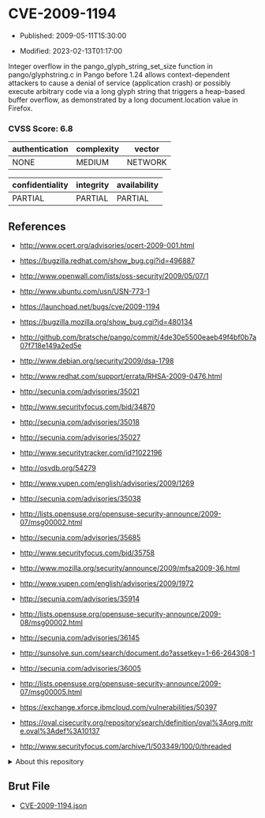 # CVE-2009-1194

- Published: 2009-05-11T15:30:00

- Modified: 2023-02-13T01:17:00

Integer overflow in the pango_glyph_string_set_size function in pango/glyphstring.c in Pango before 1.24 allows context-dependent attackers to cause a denial of service (application crash) or possibly execute arbitrary code via a long glyph string that triggers a heap-based buffer overflow, as demonstrated by a long document.location value in Firefox.

### CVSS Score: **6.8**

| authentication | complexity | vector |
| --- | --- | --- |
| NONE | MEDIUM | NETWORK |

| confidentiality | integrity | availability |
| --- | --- | --- |
| PARTIAL | PARTIAL | PARTIAL |

## References

* http://www.ocert.org/advisories/ocert-2009-001.html

* https://bugzilla.redhat.com/show_bug.cgi?id=496887

* http://www.openwall.com/lists/oss-security/2009/05/07/1

* http://www.ubuntu.com/usn/USN-773-1

* https://launchpad.net/bugs/cve/2009-1194

* https://bugzilla.mozilla.org/show_bug.cgi?id=480134

* http://github.com/bratsche/pango/commit/4de30e5500eaeb49f4bf0b7a07f718e149a2ed5e

* http://www.debian.org/security/2009/dsa-1798

* http://www.redhat.com/support/errata/RHSA-2009-0476.html

* http://secunia.com/advisories/35021

* http://www.securityfocus.com/bid/34870

* http://secunia.com/advisories/35018

* http://secunia.com/advisories/35027

* http://www.securitytracker.com/id?1022196

* http://osvdb.org/54279

* http://www.vupen.com/english/advisories/2009/1269

* http://secunia.com/advisories/35038

* http://lists.opensuse.org/opensuse-security-announce/2009-07/msg00002.html

* http://secunia.com/advisories/35685

* http://www.securityfocus.com/bid/35758

* http://www.mozilla.org/security/announce/2009/mfsa2009-36.html

* http://www.vupen.com/english/advisories/2009/1972

* http://secunia.com/advisories/35914

* http://lists.opensuse.org/opensuse-security-announce/2009-08/msg00002.html

* http://secunia.com/advisories/36145

* http://sunsolve.sun.com/search/document.do?assetkey=1-66-264308-1

* http://secunia.com/advisories/36005

* http://lists.opensuse.org/opensuse-security-announce/2009-07/msg00005.html

* https://exchange.xforce.ibmcloud.com/vulnerabilities/50397

* https://oval.cisecurity.org/repository/search/definition/oval%3Aorg.mitre.oval%3Adef%3A10137

* http://www.securityfocus.com/archive/1/503349/100/0/threaded

<details>
<summary>About this repository</summary> 

  This repository is part of the project [Live Hack CVE](https://github.com/Live-Hack-CVE). Main website can be found [www.live-hack.org](https://www.live-hack.org) 
  
  Made by [Sn0wAlice](https://github.com/Sn0wAlice) for the people that care about security and need to have a feed of the latest CVEs. Hope you enjoy it, don't forget to star the repo and follow me on [Twitter](https://twitter.com/Sn0wAlice) and [Github](https://github.com/Sn0wAlice). And that is my [personnal website](https://www.alice-snow.me/)

  - [Home Page](https://github.com/Live-Hack-CVE)
  - [Framework](https://github.com/Live-Hack-CVE/cve-framework)
  - [CVE database](https://github.com/Live-Hack-CVE/full_database)
  - [Changelog](https://github.com/Live-Hack-CVE/Changelog)
</details>

## Brut File

* [CVE-2009-1194.json](https://raw.githubusercontent.com/Live-Hack-CVE/full_database/main/cves/2009/CVE-2009-1194.json)

